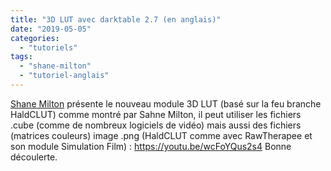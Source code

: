 ```yaml
---
title: "3D LUT avec darktable 2.7 (en anglais)"
date: "2019-05-05"
categories: 
  - "tutoriels"
tags: 
  - "shane-milton"
  - "tutoriel-anglais"
---
```


[Shane Milton](https://www.youtube.com/channel/UC9Xdl6CglNwxCZqvwKuE9TA) présente le nouveau module 3D LUT (basé sur la feu branche HaldCLUT) comme montré par Sahne Milton, il peut utiliser les fichiers .cube (comme de nombreux logiciels de vidéo) mais aussi des fichiers (matrices couleurs) image .png (HaldCLUT comme avec RawTherapee et son module Simulation Film) : https://youtu.be/wcFoYQus2s4 Bonne découlerte.
